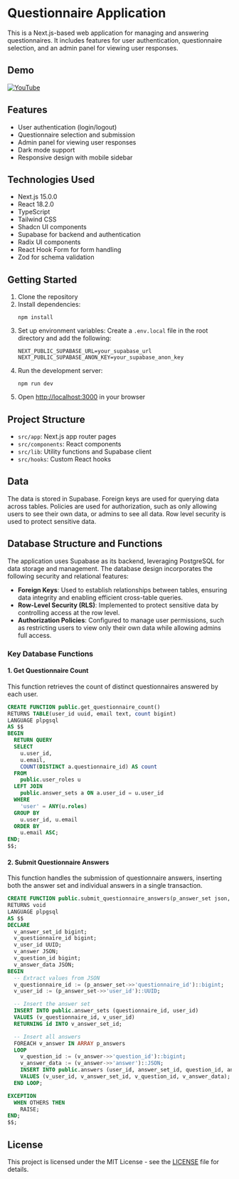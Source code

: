 # Questionnaire Application

This is a Next.js-based web application for managing and answering questionnaires. It includes features for user authentication, questionnaire selection, and an admin panel for viewing user responses.

## Demo

[![YouTube](http://i.ytimg.com/vi/uLdKaj_ffao/hqdefault.jpg)](https://www.youtube.com/watch?v=uLdKaj_ffao)

## Features

-   User authentication (login/logout)
-   Questionnaire selection and submission
-   Admin panel for viewing user responses
-   Dark mode support
-   Responsive design with mobile sidebar

## Technologies Used

-   Next.js 15.0.0
-   React 18.2.0
-   TypeScript
-   Tailwind CSS
-   Shadcn UI components
-   Supabase for backend and authentication
-   Radix UI components
-   React Hook Form for form handling
-   Zod for schema validation

## Getting Started

1. Clone the repository
2. Install dependencies:
    ```
    npm install
    ```
3. Set up environment variables:
   Create a `.env.local` file in the root directory and add the following:
    ```
    NEXT_PUBLIC_SUPABASE_URL=your_supabase_url
    NEXT_PUBLIC_SUPABASE_ANON_KEY=your_supabase_anon_key
    ```
4. Run the development server:
    ```
    npm run dev
    ```
5. Open [http://localhost:3000](http://localhost:3000) in your browser

## Project Structure

-   `src/app`: Next.js app router pages
-   `src/components`: React components
-   `src/lib`: Utility functions and Supabase client
-   `src/hooks`: Custom React hooks

## Data

The data is stored in Supabase. Foreign keys are used for querying data across tables. Policies are used for authorization, such as only allowing users to see their own data, or admins to see all data. Row level security is used to protect sensitive data.

## Database Structure and Functions

The application uses Supabase as its backend, leveraging PostgreSQL for data storage and management. The database design incorporates the following security and relational features:

-   **Foreign Keys**: Used to establish relationships between tables, ensuring data integrity and enabling efficient cross-table queries.
-   **Row-Level Security (RLS)**: Implemented to protect sensitive data by controlling access at the row level.
-   **Authorization Policies**: Configured to manage user permissions, such as restricting users to view only their own data while allowing admins full access.

### Key Database Functions

#### 1. Get Questionnaire Count

This function retrieves the count of distinct questionnaires answered by each user.

```sql
CREATE FUNCTION public.get_questionnaire_count()
RETURNS TABLE(user_id uuid, email text, count bigint)
LANGUAGE plpgsql
AS $$
BEGIN
  RETURN QUERY
  SELECT
    u.user_id,
    u.email,
    COUNT(DISTINCT a.questionnaire_id) AS count
  FROM
    public.user_roles u
  LEFT JOIN
    public.answer_sets a ON a.user_id = u.user_id
  WHERE
    'user' = ANY(u.roles)
  GROUP BY
    u.user_id, u.email
  ORDER BY
    u.email ASC;
END;
$$;
```

#### 2. Submit Questionnaire Answers

This function handles the submission of questionnaire answers, inserting both the answer set and individual answers in a single transaction.

```sql
CREATE FUNCTION public.submit_questionnaire_answers(p_answer_set json, p_answers json[])
RETURNS void
LANGUAGE plpgsql
AS $$
DECLARE
  v_answer_set_id bigint;
  v_questionnaire_id bigint;
  v_user_id UUID;
  v_answer JSON;
  v_question_id bigint;
  v_answer_data JSON;
BEGIN
  -- Extract values from JSON
  v_questionnaire_id := (p_answer_set->>'questionnaire_id')::bigint;
  v_user_id := (p_answer_set->>'user_id')::UUID;

  -- Insert the answer set
  INSERT INTO public.answer_sets (questionnaire_id, user_id)
  VALUES (v_questionnaire_id, v_user_id)
  RETURNING id INTO v_answer_set_id;

  -- Insert all answers
  FOREACH v_answer IN ARRAY p_answers
  LOOP
    v_question_id := (v_answer->>'question_id')::bigint;
    v_answer_data := (v_answer->>'answer')::JSON;
    INSERT INTO public.answers (user_id, answer_set_id, question_id, answer)
    VALUES (v_user_id, v_answer_set_id, v_question_id, v_answer_data);
  END LOOP;

EXCEPTION
  WHEN OTHERS THEN
    RAISE;
END;
$$;
```

## License

This project is licensed under the MIT License - see the [LICENSE](LICENSE) file for details.
